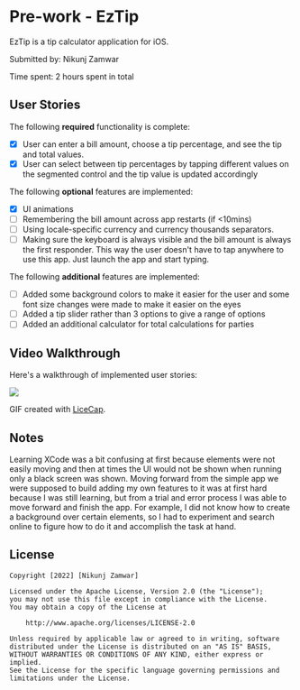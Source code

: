 # Pre-work - EzTip

EzTip is a tip calculator application for iOS.

Submitted by: Nikunj Zamwar

Time spent: 2 hours spent in total

## User Stories

The following **required** functionality is complete:

* [x] User can enter a bill amount, choose a tip percentage, and see the tip and total values.
* [x] User can select between tip percentages by tapping different values on the segmented control and the tip value is updated accordingly

The following **optional** features are implemented:

* [x] UI animations
* [ ] Remembering the bill amount across app restarts (if <10mins)
* [ ] Using locale-specific currency and currency thousands separators.
* [ ] Making sure the keyboard is always visible and the bill amount is always the first responder. This way the user doesn't have to tap anywhere to use this app. Just launch the app and start typing.

The following **additional** features are implemented:

- [ ] Added some background colors to make it easier for the user and some font size changes were made to make it easier on the eyes
- [ ] Added a tip slider rather than 3 options to give a range of options
- [ ] Added an additional calculator for total calculations for parties

## Video Walkthrough

Here's a walkthrough of implemented user stories:

![](https://i.imgur.com/jUKlnvm.gif)


GIF created with [LiceCap](http://www.cockos.com/licecap/).

## Notes

Learning XCode was a bit confusing at first because elements were not easily moving and then at times the UI would not be shown when running only a black screen was shown. Moving forward from the simple app we were supposed to build adding my own features to it was at first hard because I was still learning, but from a trial and error process I was able to move forward and finish the app. For example, I did not know how to create a background over certain elements, so I had to experiment and search online to figure how to do it and accomplish the task at hand.

## License

    Copyright [2022] [Nikunj Zamwar]

    Licensed under the Apache License, Version 2.0 (the "License");
    you may not use this file except in compliance with the License.
    You may obtain a copy of the License at

        http://www.apache.org/licenses/LICENSE-2.0

    Unless required by applicable law or agreed to in writing, software
    distributed under the License is distributed on an "AS IS" BASIS,
    WITHOUT WARRANTIES OR CONDITIONS OF ANY KIND, either express or implied.
    See the License for the specific language governing permissions and
    limitations under the License.
